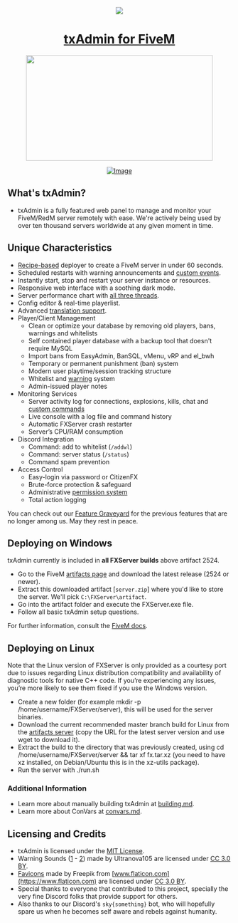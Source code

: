 <div align="center">

<a href="https://discord.gg/AFAAXzq"><img src="https://discordapp.com/api/guilds/577993482761928734/widget.png?style=shield">
# txAdmin for FiveM

<img width="420" height="237" src="docs/banner.png">

[![Image](docs/zaphosting.png)](https://zap-hosting.com/txadmin4 "Zap Hosting with txAdmin")

</div>

## What's txAdmin?
- txAdmin is a fully featured web panel to manage and monitor your FiveM/RedM server remotely with ease. We're actively being used by over ten thousand servers worldwide at any given moment in time.

## Unique Characteristics
- [Recipe-based](docs/recipe.md) deployer to create a FiveM server in under 60 seconds.
- Scheduled restarts with warning announcements and [custom events](docs/events.md).
- Instantly start, stop and restart your server instance or resources.
- Responsive web interface with a soothing dark mode.
- Server performance chart with [all three threads](https://i.imgur.com/VG8hpzr.gif).
- Config editor & real-time playerlist.
- Advanced [translation support](docs/translation.md).
- Player/Client Management
	- Clean or optimize your database by removing old players, bans, warnings and whitelists
	- Self contained player database with a backup tool that doesn't require MySQL
	- Import bans from EasyAdmin, BanSQL, vMenu, vRP and el_bwh
	- Temporary or permanent punishment (ban) system
	- Modern user playtime/session tracking structure
	- Whitelist and [warning](https://www.youtube.com/watch?v=DeE0-5vtZ4E) system
	- Admin-issued player notes
- Monitoring Services
	- Server activity log for connections, explosions, kills, chat and [custom commands](docs/custom_serverlog.md)
	- Live console with a log file and command history
	- Automatic FXServer crash restarter
	- Server’s CPU/RAM consumption
- Discord Integration
	- Command: add to whitelist (`/addwl`)
	- Command: server status (`/status`)
	- Command spam prevention
- Access Control
	- Easy-login via password or CitizenFX
	- Brute-force protection & safeguard
    - Administrative [permission system](docs/permissions.md)
	- Total action logging

You can check out our [Feature Graveyard](docs/feature_graveyard.md) for the previous features that are no longer among us. May they rest in peace.

## Deploying on Windows
txAdmin currently is included in **all FXServer builds** above artifact 2524.
- Go to the FiveM [artifacts page](https://runtime.fivem.net/artifacts/fivem/build_server_windows/master/) and download the latest release (2524 or newer).
- Extract this downloaded artifact [`server.zip`] where you'd like to store the server. We'll pick `C:\FXServer\artifact`.
- Go into the artifact folder and execute the FXServer.exe file.
- Follow all basic txAdmin setup questions.

For further information, consult the [FiveM docs](https://docs.fivem.net/docs/server-manual/setting-up-a-server/).

## Deploying on Linux
Note that the Linux version of FXServer is only provided as a courtesy port due to issues regarding Linux distribution compatibility and availability of diagnostic tools for native C++ code. If you’re experiencing any issues, you’re more likely to see them fixed if you use the Windows version.
- Create a new folder (for example mkdir -p /home/username/FXServer/server), this will be used for the server binaries.
- Download the current recommended master branch build for Linux from the [artifacts server](https://runtime.fivem.net/artifacts/fivem/build_proot_linux/master/) (copy the URL for the latest server version and use wget <url> to download it).
- Extract the build to the directory that was previously created, using cd /home/username/FXServer/server && tar xf fx.tar.xz (you need to have xz installed, on Debian/Ubuntu this is in the xz-utils package).
- Run the server with ./run.sh

### Additional Information
- Learn more about manually building txAdmin at [building.md](docs/building.md).
- Learn more about ConVars at [convars.md](docs/convars.md).

## Licensing and Credits
- txAdmin is licensed under the [MIT License](https://github.com/tabarra/txAdmin/blob/master/LICENSE).
- Warning Sounds ([1](https://freesound.org/people/Ultranova105/sounds/136756/) - [2](https://freesound.org/people/Ultranova105/sounds/136754/)) made by Ultranova105 are licensed under [CC 3.0 BY](http://creativecommons.org/licenses/by/3.0/).
- [Favicons](https://www.flaticon.com/free-icon/support_1545728?term=gear%20wrench&page=2&position=11) made by Freepik from [www.flaticon.com](https://www.flaticon.com) are licensed under [CC 3.0 BY](http://creativecommons.org/licenses/by/3.0/).
- Special thanks to everyone that contributed to this project, specially the very fine Discord folks that provide support for others.
- Also thanks to our Discord's `sky{something}` bot, who will hopefully spare us when he becomes self aware and rebels against humanity. 
